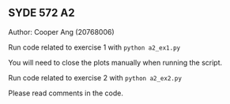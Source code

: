 ## SYDE 572 A2
Author: Cooper Ang (20768006)

Run code related to exercise 1 with  `python a2_ex1.py`

You will need to close the plots manually when running the script.

Run code related to exercise 2 with  `python a2_ex2.py`

Please read comments in the code.